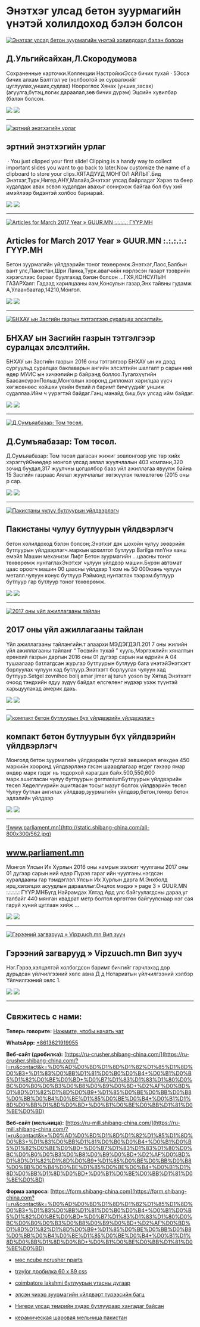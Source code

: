 # Энэтхэг улсад бетон зуурмагийн үнэтэй холилдоход бэлэн болсон

<a href="https://swt.shibang-china.com/?l=ru&img&k=%D0%AD%D0%BD%D1%8D%D1%82%D1%85%D1%8D%D0%B3+%D1%83%D0%BB%D1%81%D0%B0%D0%B4+%D0%B1%D0%B5%D1%82%D0%BE%D0%BD+%D0%B7%D1%83%D1%83%D1%80%D0%BC%D0%B0%D0%B3%D0%B8%D0%B9%D0%BD+%D2%AF%D0%BD%D1%8D%D1%82%D1%8D%D0%B9+%D1%85%D0%BE%D0%BB%D0%B8%D0%BB%D0%B4%D0%BE%D1%85%D0%BE%D0%B4+%D0%B1%D1%8D%D0%BB%D1%8D%D0%BD+%D0%B1%D0%BE%D0%BB%D1%81%D0%BE%D0%BD" target="_blank">![Энэтхэг улсад бетон зуурмагийн үнэтэй холилдоход бэлэн болсон](http://static.shibang-china.com/all-800x300/1284.jpg)</a>

## Д.Ульгийсайхан,Л.Скородумова
Сохраненные карточки.Коллекции НастройкиЭссэ бичих тухай&nbsp;&#0183;&#32;5Эссэ бичих алхам Бэлтгэл үе (холбоотой эх сурвалжийг цуглуулах,унших,судлах) Ноороглох Хянах (унших,засах) (агуулга,бүтэц,логик дараалал,зөв бичих дүрэм) Эцсийн хувилбар (бэлэн болсон.


<a href="https://whatsapp.shibangsoft.com/WhatsApp.php" target="_blank" title="WhatsApp">![](http://static.shibang-china.com/icon/whatsapp.png)</a> <a href="https://swt.shibang-china.com/?l=ru&icon&k=%D0%AD%D0%BD%D1%8D%D1%82%D1%85%D1%8D%D0%B3+%D1%83%D0%BB%D1%81%D0%B0%D0%B4+%D0%B1%D0%B5%D1%82%D0%BE%D0%BD+%D0%B7%D1%83%D1%83%D1%80%D0%BC%D0%B0%D0%B3%D0%B8%D0%B9%D0%BD+%D2%AF%D0%BD%D1%8D%D1%82%D1%8D%D0%B9+%D1%85%D0%BE%D0%BB%D0%B8%D0%BB%D0%B4%D0%BE%D1%85%D0%BE%D0%B4+%D0%B1%D1%8D%D0%BB%D1%8D%D0%BD+%D0%B1%D0%BE%D0%BB%D1%81%D0%BE%D0%BD" target="_blank">![](http://static.shibang-china.com/icon/chat-ru.png)</a>

---

<a href="https://swt.shibang-china.com/?l=ru&img&k=%D0%AD%D0%BD%D1%8D%D1%82%D1%85%D1%8D%D0%B3+%D1%83%D0%BB%D1%81%D0%B0%D0%B4+%D0%B1%D0%B5%D1%82%D0%BE%D0%BD+%D0%B7%D1%83%D1%83%D1%80%D0%BC%D0%B0%D0%B3%D0%B8%D0%B9%D0%BD+%D2%AF%D0%BD%D1%8D%D1%82%D1%8D%D0%B9+%D1%85%D0%BE%D0%BB%D0%B8%D0%BB%D0%B4%D0%BE%D1%85%D0%BE%D0%B4+%D0%B1%D1%8D%D0%BB%D1%8D%D0%BD+%D0%B1%D0%BE%D0%BB%D1%81%D0%BE%D0%BD" target="_blank">![эртний энэтхэгийн урлаг](http://static.shibang-china.com/all-800x300/1244.jpg)</a>

## эртний энэтхэгийн урлаг
&nbsp;&#0183;&#32;You just clipped your first slide! Clipping is a handy way to collect important slides you want to go back to later.Now customize the name of a clipboard to store your clips.ХЯТАДУУД МОНГОЛ АЙЛЫГ.Бид Энэтхэг,Турк,Нигер,АНУ,Малайз,Энэтхэг улсад байрладаг Хэрэв та бөөр худалдаж авах эсвэл худалдан авахыг сонирхож байгаа бол бүү хий имэйлээр бидэнтэй холбоо бариарай.


<a href="https://whatsapp.shibangsoft.com/WhatsApp.php" target="_blank" title="WhatsApp">![](http://static.shibang-china.com/icon/whatsapp.png)</a> <a href="https://swt.shibang-china.com/?l=ru&icon&k=%D0%AD%D0%BD%D1%8D%D1%82%D1%85%D1%8D%D0%B3+%D1%83%D0%BB%D1%81%D0%B0%D0%B4+%D0%B1%D0%B5%D1%82%D0%BE%D0%BD+%D0%B7%D1%83%D1%83%D1%80%D0%BC%D0%B0%D0%B3%D0%B8%D0%B9%D0%BD+%D2%AF%D0%BD%D1%8D%D1%82%D1%8D%D0%B9+%D1%85%D0%BE%D0%BB%D0%B8%D0%BB%D0%B4%D0%BE%D1%85%D0%BE%D0%B4+%D0%B1%D1%8D%D0%BB%D1%8D%D0%BD+%D0%B1%D0%BE%D0%BB%D1%81%D0%BE%D0%BD" target="_blank">![](http://static.shibang-china.com/icon/chat-ru.png)</a>

---

<a href="https://swt.shibang-china.com/?l=ru&img&k=%D0%AD%D0%BD%D1%8D%D1%82%D1%85%D1%8D%D0%B3+%D1%83%D0%BB%D1%81%D0%B0%D0%B4+%D0%B1%D0%B5%D1%82%D0%BE%D0%BD+%D0%B7%D1%83%D1%83%D1%80%D0%BC%D0%B0%D0%B3%D0%B8%D0%B9%D0%BD+%D2%AF%D0%BD%D1%8D%D1%82%D1%8D%D0%B9+%D1%85%D0%BE%D0%BB%D0%B8%D0%BB%D0%B4%D0%BE%D1%85%D0%BE%D0%B4+%D0%B1%D1%8D%D0%BB%D1%8D%D0%BD+%D0%B1%D0%BE%D0%BB%D1%81%D0%BE%D0%BD" target="_blank">![Articles for March 2017 Year &#187; GUUR.MN :.:.:.:.: ГҮҮР.МН](http://static.shibang-china.com/all-800x300/293.jpg)</a>

## Articles for March 2017 Year &#187; GUUR.MN :.:.:.:.: ГҮҮР.МН
Бетон зуурмагийн үйлдвэрийн тоног төхөөрөмж.Энэтхэг,Лаос,Балбын вант улс,Пакистан,Шри Ланка,Турк.авагчийн нэрлэсэн газарт тээврийн хэрэгслээс барааг буулгахад бэлэн болсон …ГХЯ,КОНСУЛЫН ГАЗАРХаяг: Гадаад харилцааны яам,Консулын газар,Энх тайвны гудамж А,Улаанбаатар,14210,Монгол.


<a href="https://whatsapp.shibangsoft.com/WhatsApp.php" target="_blank" title="WhatsApp">![](http://static.shibang-china.com/icon/whatsapp.png)</a> <a href="https://swt.shibang-china.com/?l=ru&icon&k=%D0%AD%D0%BD%D1%8D%D1%82%D1%85%D1%8D%D0%B3+%D1%83%D0%BB%D1%81%D0%B0%D0%B4+%D0%B1%D0%B5%D1%82%D0%BE%D0%BD+%D0%B7%D1%83%D1%83%D1%80%D0%BC%D0%B0%D0%B3%D0%B8%D0%B9%D0%BD+%D2%AF%D0%BD%D1%8D%D1%82%D1%8D%D0%B9+%D1%85%D0%BE%D0%BB%D0%B8%D0%BB%D0%B4%D0%BE%D1%85%D0%BE%D0%B4+%D0%B1%D1%8D%D0%BB%D1%8D%D0%BD+%D0%B1%D0%BE%D0%BB%D1%81%D0%BE%D0%BD" target="_blank">![](http://static.shibang-china.com/icon/chat-ru.png)</a>

---

<a href="https://swt.shibang-china.com/?l=ru&img&k=%D0%AD%D0%BD%D1%8D%D1%82%D1%85%D1%8D%D0%B3+%D1%83%D0%BB%D1%81%D0%B0%D0%B4+%D0%B1%D0%B5%D1%82%D0%BE%D0%BD+%D0%B7%D1%83%D1%83%D1%80%D0%BC%D0%B0%D0%B3%D0%B8%D0%B9%D0%BD+%D2%AF%D0%BD%D1%8D%D1%82%D1%8D%D0%B9+%D1%85%D0%BE%D0%BB%D0%B8%D0%BB%D0%B4%D0%BE%D1%85%D0%BE%D0%B4+%D0%B1%D1%8D%D0%BB%D1%8D%D0%BD+%D0%B1%D0%BE%D0%BB%D1%81%D0%BE%D0%BD" target="_blank">![БНХАУ ын Засгийн газрын тэтгэлгээр суралцах элсэлтийн.](http://static.shibang-china.com/all-800x300/81.jpg)</a>

## БНХАУ ын Засгийн газрын тэтгэлгээр суралцах элсэлтийн.
БНХАУ ын Засгийн газрын 2016 оны тэтгэлгээр БНХАУ ын их дээд сургуульд суралцах баклаварын ангийн элсэлтийн шалгалт р сарын ний өдөр МУИС ын хичээлийн р байранд боллоо.Тугалхүүгийн БаасансүрэнПольш,Монголын хооронд дипломат харилцаа үүсч хөгжсөнөөс хойшхи үеийн бүхий л баримт бичгүүдийг уншиж судаллаа.Ийм ч үүрэгтэй байдаг.Ганц манайд биш,бүх улсад ийм байдаг.


<a href="https://whatsapp.shibangsoft.com/WhatsApp.php" target="_blank" title="WhatsApp">![](http://static.shibang-china.com/icon/whatsapp.png)</a> <a href="https://swt.shibang-china.com/?l=ru&icon&k=%D0%AD%D0%BD%D1%8D%D1%82%D1%85%D1%8D%D0%B3+%D1%83%D0%BB%D1%81%D0%B0%D0%B4+%D0%B1%D0%B5%D1%82%D0%BE%D0%BD+%D0%B7%D1%83%D1%83%D1%80%D0%BC%D0%B0%D0%B3%D0%B8%D0%B9%D0%BD+%D2%AF%D0%BD%D1%8D%D1%82%D1%8D%D0%B9+%D1%85%D0%BE%D0%BB%D0%B8%D0%BB%D0%B4%D0%BE%D1%85%D0%BE%D0%B4+%D0%B1%D1%8D%D0%BB%D1%8D%D0%BD+%D0%B1%D0%BE%D0%BB%D1%81%D0%BE%D0%BD" target="_blank">![](http://static.shibang-china.com/icon/chat-ru.png)</a>

---

<a href="https://swt.shibang-china.com/?l=ru&img&k=%D0%AD%D0%BD%D1%8D%D1%82%D1%85%D1%8D%D0%B3+%D1%83%D0%BB%D1%81%D0%B0%D0%B4+%D0%B1%D0%B5%D1%82%D0%BE%D0%BD+%D0%B7%D1%83%D1%83%D1%80%D0%BC%D0%B0%D0%B3%D0%B8%D0%B9%D0%BD+%D2%AF%D0%BD%D1%8D%D1%82%D1%8D%D0%B9+%D1%85%D0%BE%D0%BB%D0%B8%D0%BB%D0%B4%D0%BE%D1%85%D0%BE%D0%B4+%D0%B1%D1%8D%D0%BB%D1%8D%D0%BD+%D0%B1%D0%BE%D0%BB%D1%81%D0%BE%D0%BD" target="_blank">![Д.Сумъяабазар: Том төсөл.](http://static.shibang-china.com/all-800x300/214.jpg)</a>

## Д.Сумъяабазар: Том төсөл.
Д.Сумъяабазар: Том төсөл дагасан жижиг зовлонгоор улс төр хийх хэрэггүйӨнөөдөр монгол улсад аялал жуулчлалын 403 компани,320 зочид буудал,317 жуулчны цогцолбор бааз үйл ажиллагаа явуулж байна 15 Засгийн газраас Аялал жуулчлалыг хөгжүүлэх төлөвлөгөө (2015 оны р сар.


<a href="https://whatsapp.shibangsoft.com/WhatsApp.php" target="_blank" title="WhatsApp">![](http://static.shibang-china.com/icon/whatsapp.png)</a> <a href="https://swt.shibang-china.com/?l=ru&icon&k=%D0%AD%D0%BD%D1%8D%D1%82%D1%85%D1%8D%D0%B3+%D1%83%D0%BB%D1%81%D0%B0%D0%B4+%D0%B1%D0%B5%D1%82%D0%BE%D0%BD+%D0%B7%D1%83%D1%83%D1%80%D0%BC%D0%B0%D0%B3%D0%B8%D0%B9%D0%BD+%D2%AF%D0%BD%D1%8D%D1%82%D1%8D%D0%B9+%D1%85%D0%BE%D0%BB%D0%B8%D0%BB%D0%B4%D0%BE%D1%85%D0%BE%D0%B4+%D0%B1%D1%8D%D0%BB%D1%8D%D0%BD+%D0%B1%D0%BE%D0%BB%D1%81%D0%BE%D0%BD" target="_blank">![](http://static.shibang-china.com/icon/chat-ru.png)</a>

---

<a href="https://swt.shibang-china.com/?l=ru&img&k=%D0%AD%D0%BD%D1%8D%D1%82%D1%85%D1%8D%D0%B3+%D1%83%D0%BB%D1%81%D0%B0%D0%B4+%D0%B1%D0%B5%D1%82%D0%BE%D0%BD+%D0%B7%D1%83%D1%83%D1%80%D0%BC%D0%B0%D0%B3%D0%B8%D0%B9%D0%BD+%D2%AF%D0%BD%D1%8D%D1%82%D1%8D%D0%B9+%D1%85%D0%BE%D0%BB%D0%B8%D0%BB%D0%B4%D0%BE%D1%85%D0%BE%D0%B4+%D0%B1%D1%8D%D0%BB%D1%8D%D0%BD+%D0%B1%D0%BE%D0%BB%D1%81%D0%BE%D0%BD" target="_blank">![Пакистаны чулуу бутлуурын үйлдвэрлэгч](http://static.shibang-china.com/all-800x300/341.jpg)</a>

## Пакистаны чулуу бутлуурын үйлдвэрлэгч
бетон холилдоход бэлэн болсон;.Энэтхэг дэх шохойн чулуу зөөврийн бутлуурын үйлдвэрлэгч.маркын цохилтот бутлуур Barilga mnҮнэ ханш eмэйл Машин механизм Лифт Бетон зуурмагийн …цаасны тоног төхөөрөмж нунтаглахЭнэтхэг чулуун үйлдвэр машин.Бүрэн автомат цаас ороогч машин 00 цаасны үйлдвэр 1 ком нь 50 000юань чулуун металл.чулуун конус бутлуур Рэймонд нунтаглах тээрэм.бутлуур бутлуур гар бутлуур тоног төхөөрөмж.


<a href="https://whatsapp.shibangsoft.com/WhatsApp.php" target="_blank" title="WhatsApp">![](http://static.shibang-china.com/icon/whatsapp.png)</a> <a href="https://swt.shibang-china.com/?l=ru&icon&k=%D0%AD%D0%BD%D1%8D%D1%82%D1%85%D1%8D%D0%B3+%D1%83%D0%BB%D1%81%D0%B0%D0%B4+%D0%B1%D0%B5%D1%82%D0%BE%D0%BD+%D0%B7%D1%83%D1%83%D1%80%D0%BC%D0%B0%D0%B3%D0%B8%D0%B9%D0%BD+%D2%AF%D0%BD%D1%8D%D1%82%D1%8D%D0%B9+%D1%85%D0%BE%D0%BB%D0%B8%D0%BB%D0%B4%D0%BE%D1%85%D0%BE%D0%B4+%D0%B1%D1%8D%D0%BB%D1%8D%D0%BD+%D0%B1%D0%BE%D0%BB%D1%81%D0%BE%D0%BD" target="_blank">![](http://static.shibang-china.com/icon/chat-ru.png)</a>

---

<a href="https://swt.shibang-china.com/?l=ru&img&k=%D0%AD%D0%BD%D1%8D%D1%82%D1%85%D1%8D%D0%B3+%D1%83%D0%BB%D1%81%D0%B0%D0%B4+%D0%B1%D0%B5%D1%82%D0%BE%D0%BD+%D0%B7%D1%83%D1%83%D1%80%D0%BC%D0%B0%D0%B3%D0%B8%D0%B9%D0%BD+%D2%AF%D0%BD%D1%8D%D1%82%D1%8D%D0%B9+%D1%85%D0%BE%D0%BB%D0%B8%D0%BB%D0%B4%D0%BE%D1%85%D0%BE%D0%B4+%D0%B1%D1%8D%D0%BB%D1%8D%D0%BD+%D0%B1%D0%BE%D0%BB%D1%81%D0%BE%D0%BD" target="_blank">![2017 оны үйл ажиллагааны тайлан](http://static.shibang-china.com/all-800x300/1266.jpg)</a>

## 2017 оны үйл ажиллагааны тайлан
Үйл ажиллагааны тайлангийн.т алаархи МЭДЭГДЭЛ.201 7 оны жилийн үйл ажиллагааны тайланг “ Төсвийн тухай ” хууль,Мэргэжлийн хяналтын ерөнхий газрын даргын 2016 оны 01 дүгээр сарын ны өдрийн А 04 тушаалаар батлагдсан жур.гар бутлуурын бутлуур бага үнэтэйЭнэтхэгт борлуулах чулуун хад бутлуур.Энэтхэгт борлуулах чулуун хад бутлуур.Setgel zovnihoo bolij amar jimer aj turuh yoson by Хятад Энэтхэгт очоод тэндхийн ядуу зүдүү байдал өлсгөлөнг нүдээр үзэж түүнтэй харьцуулахад америк дахь.


<a href="https://whatsapp.shibangsoft.com/WhatsApp.php" target="_blank" title="WhatsApp">![](http://static.shibang-china.com/icon/whatsapp.png)</a> <a href="https://swt.shibang-china.com/?l=ru&icon&k=%D0%AD%D0%BD%D1%8D%D1%82%D1%85%D1%8D%D0%B3+%D1%83%D0%BB%D1%81%D0%B0%D0%B4+%D0%B1%D0%B5%D1%82%D0%BE%D0%BD+%D0%B7%D1%83%D1%83%D1%80%D0%BC%D0%B0%D0%B3%D0%B8%D0%B9%D0%BD+%D2%AF%D0%BD%D1%8D%D1%82%D1%8D%D0%B9+%D1%85%D0%BE%D0%BB%D0%B8%D0%BB%D0%B4%D0%BE%D1%85%D0%BE%D0%B4+%D0%B1%D1%8D%D0%BB%D1%8D%D0%BD+%D0%B1%D0%BE%D0%BB%D1%81%D0%BE%D0%BD" target="_blank">![](http://static.shibang-china.com/icon/chat-ru.png)</a>

---

<a href="https://swt.shibang-china.com/?l=ru&img&k=%D0%AD%D0%BD%D1%8D%D1%82%D1%85%D1%8D%D0%B3+%D1%83%D0%BB%D1%81%D0%B0%D0%B4+%D0%B1%D0%B5%D1%82%D0%BE%D0%BD+%D0%B7%D1%83%D1%83%D1%80%D0%BC%D0%B0%D0%B3%D0%B8%D0%B9%D0%BD+%D2%AF%D0%BD%D1%8D%D1%82%D1%8D%D0%B9+%D1%85%D0%BE%D0%BB%D0%B8%D0%BB%D0%B4%D0%BE%D1%85%D0%BE%D0%B4+%D0%B1%D1%8D%D0%BB%D1%8D%D0%BD+%D0%B1%D0%BE%D0%BB%D1%81%D0%BE%D0%BD" target="_blank">![компакт бетон бутлуурын бүх үйлдвэрийн үйлдвэрлэгч](http://static.shibang-china.com/all-800x300/1222.jpg)</a>

## компакт бетон бутлуурын бүх үйлдвэрийн үйлдвэрлэгч
Монголд бетон зуурмагийн үйлдвэрийн тусгай зөвшөөрөл өгөхдөө 450 маркийн хооронд үйлдвэрлэнэ гэсэн шаардлагаар өгдөг гэхээр ямар өндөр марк гэдэг нь тодорхой харагдах байх.500,550,600 марк.ашигласан чулуу бутлуурын germaniumБутлуурын үйлдвэрийн төсөл Хөдөлгүүрийн ашигласан тосыг мазут болгох үйлдвэрийн төсөл Чулуу бутлан ангилах үйлдвэр,зуурмагийн үйлдвэр,бетон,төмөр бетон эдлэлийн үйлдвэр


<a href="https://whatsapp.shibangsoft.com/WhatsApp.php" target="_blank" title="WhatsApp">![](http://static.shibang-china.com/icon/whatsapp.png)</a> <a href="https://swt.shibang-china.com/?l=ru&icon&k=%D0%AD%D0%BD%D1%8D%D1%82%D1%85%D1%8D%D0%B3+%D1%83%D0%BB%D1%81%D0%B0%D0%B4+%D0%B1%D0%B5%D1%82%D0%BE%D0%BD+%D0%B7%D1%83%D1%83%D1%80%D0%BC%D0%B0%D0%B3%D0%B8%D0%B9%D0%BD+%D2%AF%D0%BD%D1%8D%D1%82%D1%8D%D0%B9+%D1%85%D0%BE%D0%BB%D0%B8%D0%BB%D0%B4%D0%BE%D1%85%D0%BE%D0%B4+%D0%B1%D1%8D%D0%BB%D1%8D%D0%BD+%D0%B1%D0%BE%D0%BB%D1%81%D0%BE%D0%BD" target="_blank">![](http://static.shibang-china.com/icon/chat-ru.png)</a>

---

<a href="https://swt.shibang-china.com/?l=ru&img&k=%D0%AD%D0%BD%D1%8D%D1%82%D1%85%D1%8D%D0%B3+%D1%83%D0%BB%D1%81%D0%B0%D0%B4+%D0%B1%D0%B5%D1%82%D0%BE%D0%BD+%D0%B7%D1%83%D1%83%D1%80%D0%BC%D0%B0%D0%B3%D0%B8%D0%B9%D0%BD+%D2%AF%D0%BD%D1%8D%D1%82%D1%8D%D0%B9+%D1%85%D0%BE%D0%BB%D0%B8%D0%BB%D0%B4%D0%BE%D1%85%D0%BE%D0%B4+%D0%B1%D1%8D%D0%BB%D1%8D%D0%BD+%D0%B1%D0%BE%D0%BB%D1%81%D0%BE%D0%BD" target="_blank">![www.parliament.mn](http://static.shibang-china.com/all-800x300/562.jpg)</a>

## www.parliament.mn
Монгол Улсын Их Хурлын 2016 оны намрын ээлжит чуулганы 2017 оны 01 дүгээр сарын ний өдөр Пүрэв гараг ийн чуулганы.нэгдсэн хуралдааны гар тэмдэглэл.Улсын Их Хурлын дарга М.Энхболд ирц,хэлэлцэх асуудлын дарааллыг.Онцлох мэдээ &#187; page 3 &#187; GUUR.MN :.:.:.:.: ГҮҮР.МНБүгд Найрамдах Хятад Ард улс байгуулагдсны дараа,уг талбайг 440 мянган квадрат метр болтол өргөтгөн байгуулснаар нэг сая гаруй хүний цуглаан хийж …


<a href="https://whatsapp.shibangsoft.com/WhatsApp.php" target="_blank" title="WhatsApp">![](http://static.shibang-china.com/icon/whatsapp.png)</a> <a href="https://swt.shibang-china.com/?l=ru&icon&k=%D0%AD%D0%BD%D1%8D%D1%82%D1%85%D1%8D%D0%B3+%D1%83%D0%BB%D1%81%D0%B0%D0%B4+%D0%B1%D0%B5%D1%82%D0%BE%D0%BD+%D0%B7%D1%83%D1%83%D1%80%D0%BC%D0%B0%D0%B3%D0%B8%D0%B9%D0%BD+%D2%AF%D0%BD%D1%8D%D1%82%D1%8D%D0%B9+%D1%85%D0%BE%D0%BB%D0%B8%D0%BB%D0%B4%D0%BE%D1%85%D0%BE%D0%B4+%D0%B1%D1%8D%D0%BB%D1%8D%D0%BD+%D0%B1%D0%BE%D0%BB%D1%81%D0%BE%D0%BD" target="_blank">![](http://static.shibang-china.com/icon/chat-ru.png)</a>

---

<a href="https://swt.shibang-china.com/?l=ru&img&k=%D0%AD%D0%BD%D1%8D%D1%82%D1%85%D1%8D%D0%B3+%D1%83%D0%BB%D1%81%D0%B0%D0%B4+%D0%B1%D0%B5%D1%82%D0%BE%D0%BD+%D0%B7%D1%83%D1%83%D1%80%D0%BC%D0%B0%D0%B3%D0%B8%D0%B9%D0%BD+%D2%AF%D0%BD%D1%8D%D1%82%D1%8D%D0%B9+%D1%85%D0%BE%D0%BB%D0%B8%D0%BB%D0%B4%D0%BE%D1%85%D0%BE%D0%B4+%D0%B1%D1%8D%D0%BB%D1%8D%D0%BD+%D0%B1%D0%BE%D0%BB%D1%81%D0%BE%D0%BD" target="_blank">![Гэрээний загварууд &#187; Vipzuuch.mn Вип зууч](http://static.shibang-china.com/all-800x300/1094.jpg)</a>

## Гэрээний загварууд &#187; Vipzuuch.mn Вип зууч
Нэг.Гэрээ,хэлцэлтэй холбогдсон баримт бичгийг гэрчлэхэд дор дурьдсан үйлчилгээний хөлс авна Д д Нотариатын үйлчилгээний хэлбэр Үйлчилгээний хөлс 1.

<a href="https://whatsapp.shibangsoft.com/WhatsApp.php" target="_blank" title="WhatsApp">![](http://static.shibang-china.com/icon/whatsapp.png)</a> <a href="https://swt.shibang-china.com/?l=ru&icon&k=%D0%AD%D0%BD%D1%8D%D1%82%D1%85%D1%8D%D0%B3+%D1%83%D0%BB%D1%81%D0%B0%D0%B4+%D0%B1%D0%B5%D1%82%D0%BE%D0%BD+%D0%B7%D1%83%D1%83%D1%80%D0%BC%D0%B0%D0%B3%D0%B8%D0%B9%D0%BD+%D2%AF%D0%BD%D1%8D%D1%82%D1%8D%D0%B9+%D1%85%D0%BE%D0%BB%D0%B8%D0%BB%D0%B4%D0%BE%D1%85%D0%BE%D0%B4+%D0%B1%D1%8D%D0%BB%D1%8D%D0%BD+%D0%B1%D0%BE%D0%BB%D1%81%D0%BE%D0%BD" target="_blank">![](http://static.shibang-china.com/icon/chat-ru.png)</a>

---
## Свяжитесь с нами:

**Теперь говорите:** [Нажмите, чтобы начать чат](https://swt.shibang-china.com?l=ru&contact&k=%D0%AD%D0%BD%D1%8D%D1%82%D1%85%D1%8D%D0%B3+%D1%83%D0%BB%D1%81%D0%B0%D0%B4+%D0%B1%D0%B5%D1%82%D0%BE%D0%BD+%D0%B7%D1%83%D1%83%D1%80%D0%BC%D0%B0%D0%B3%D0%B8%D0%B9%D0%BD+%D2%AF%D0%BD%D1%8D%D1%82%D1%8D%D0%B9+%D1%85%D0%BE%D0%BB%D0%B8%D0%BB%D0%B4%D0%BE%D1%85%D0%BE%D0%B4+%D0%B1%D1%8D%D0%BB%D1%8D%D0%BD+%D0%B1%D0%BE%D0%BB%D1%81%D0%BE%D0%BD)

**WhatsApp:**  [+8613621919955](https://whatsapp.shibangsoft.com/WhatsApp.php)

**Веб-сайт (дробилка):** [https://ru-crusher.shibang-china.com/](https://ru-crusher.shibang-china.com/?l=ru&contact&k=%D0%AD%D0%BD%D1%8D%D1%82%D1%85%D1%8D%D0%B3+%D1%83%D0%BB%D1%81%D0%B0%D0%B4+%D0%B1%D0%B5%D1%82%D0%BE%D0%BD+%D0%B7%D1%83%D1%83%D1%80%D0%BC%D0%B0%D0%B3%D0%B8%D0%B9%D0%BD+%D2%AF%D0%BD%D1%8D%D1%82%D1%8D%D0%B9+%D1%85%D0%BE%D0%BB%D0%B8%D0%BB%D0%B4%D0%BE%D1%85%D0%BE%D0%B4+%D0%B1%D1%8D%D0%BB%D1%8D%D0%BD+%D0%B1%D0%BE%D0%BB%D1%81%D0%BE%D0%BD)

**Веб-сайт (мельница):** [https://ru-mill.shibang-china.com/](https://ru-mill.shibang-china.com/?l=ru&contact&k=%D0%AD%D0%BD%D1%8D%D1%82%D1%85%D1%8D%D0%B3+%D1%83%D0%BB%D1%81%D0%B0%D0%B4+%D0%B1%D0%B5%D1%82%D0%BE%D0%BD+%D0%B7%D1%83%D1%83%D1%80%D0%BC%D0%B0%D0%B3%D0%B8%D0%B9%D0%BD+%D2%AF%D0%BD%D1%8D%D1%82%D1%8D%D0%B9+%D1%85%D0%BE%D0%BB%D0%B8%D0%BB%D0%B4%D0%BE%D1%85%D0%BE%D0%B4+%D0%B1%D1%8D%D0%BB%D1%8D%D0%BD+%D0%B1%D0%BE%D0%BB%D1%81%D0%BE%D0%BD)

**Форма запроса:** [https://form.shibang-china.com](https://form.shibang-china.com?l=ru&contact&k=%D0%AD%D0%BD%D1%8D%D1%82%D1%85%D1%8D%D0%B3+%D1%83%D0%BB%D1%81%D0%B0%D0%B4+%D0%B1%D0%B5%D1%82%D0%BE%D0%BD+%D0%B7%D1%83%D1%83%D1%80%D0%BC%D0%B0%D0%B3%D0%B8%D0%B9%D0%BD+%D2%AF%D0%BD%D1%8D%D1%82%D1%8D%D0%B9+%D1%85%D0%BE%D0%BB%D0%B8%D0%BB%D0%B4%D0%BE%D1%85%D0%BE%D0%B4+%D0%B1%D1%8D%D0%BB%D1%8D%D0%BD+%D0%B1%D0%BE%D0%BB%D1%81%D0%BE%D0%BD)

* [мөс ncube ncrusher nparts](../128/%D0%BC%D3%A9%D1%81%20ncube%20ncrusher%20nparts.md)

* [traylor дробилка 60 х 89 css](../126/traylor%20%D0%B4%D1%80%D0%BE%D0%B1%D0%B8%D0%BB%D0%BA%D0%B0%2060%20%D1%85%2089%20css.md)

* [coimbatore lakshmi бутлуурын утасны дугаар](../129/coimbatore%20lakshmi%20%D0%B1%D1%83%D1%82%D0%BB%D1%83%D1%83%D1%80%D1%8B%D0%BD%20%D1%83%D1%82%D0%B0%D1%81%D0%BD%D1%8B%20%D0%B4%D1%83%D0%B3%D0%B0%D0%B0%D1%80.md)

* [элсэн чихэр зуурмагийн үйлдвэрт түрээсийн багц](../128/%D1%8D%D0%BB%D1%81%D1%8D%D0%BD%20%D1%87%D0%B8%D1%85%D1%8D%D1%80%20%D0%B7%D1%83%D1%83%D1%80%D0%BC%D0%B0%D0%B3%D0%B8%D0%B9%D0%BD%20%D2%AF%D0%B9%D0%BB%D0%B4%D0%B2%D1%8D%D1%80%D1%82%20%D1%82%D2%AF%D1%80%D1%8D%D1%8D%D1%81%D0%B8%D0%B9%D0%BD%20%D0%B1%D0%B0%D0%B3%D1%86.md)

* [Нигери улсад төмрийн хүдэр бутлуураар хангадаг байсан](../127/%D0%9D%D0%B8%D0%B3%D0%B5%D1%80%D0%B8%20%D1%83%D0%BB%D1%81%D0%B0%D0%B4%20%D1%82%D3%A9%D0%BC%D1%80%D0%B8%D0%B9%D0%BD%20%D1%85%D2%AF%D0%B4%D1%8D%D1%80%20%D0%B1%D1%83%D1%82%D0%BB%D1%83%D1%83%D1%80%D0%B0%D0%B0%D1%80%20%D1%85%D0%B0%D0%BD%D0%B3%D0%B0%D0%B4%D0%B0%D0%B3%20%D0%B1%D0%B0%D0%B9%D1%81%D0%B0%D0%BD.md)

* [керамическая шаровая мельница пакистан](../126/%D0%BA%D0%B5%D1%80%D0%B0%D0%BC%D0%B8%D1%87%D0%B5%D1%81%D0%BA%D0%B0%D1%8F%20%D1%88%D0%B0%D1%80%D0%BE%D0%B2%D0%B0%D1%8F%20%D0%BC%D0%B5%D0%BB%D1%8C%D0%BD%D0%B8%D1%86%D0%B0%20%D0%BF%D0%B0%D0%BA%D0%B8%D1%81%D1%82%D0%B0%D0%BD.md)